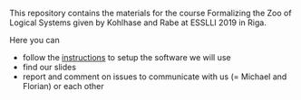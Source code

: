 This repository contains the materials for the course Formalizing the Zoo of Logical Systems given by Kohlhase and Rabe at ESSLLI 2019 in Riga.

Here you can
* follow the [instructions](blob/master/MMT-Setup.md) to setup the software we will use
* find our slides
* report and comment on issues to communicate with us (= Michael and Florian) or each other

